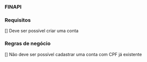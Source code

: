 ### FINAPI

### Requisitos
[] Deve ser possível criar uma conta

### Regras de negócio
[] Não deve ser possível cadastrar uma conta com CPF já existente


